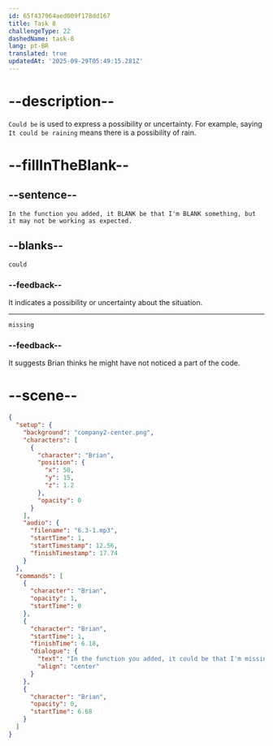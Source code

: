 ```yaml
---
id: 65f437964aed009f178dd167
title: Task 8
challengeType: 22
dashedName: task-8
lang: pt-BR
translated: true
updatedAt: '2025-09-29T05:49:15.281Z'
---
```


<!-- (Audio) Brian: In the function you added, it could be that I'm missing something, but it may not be working as expected. -->

# --description--

`Could be` is used to express a possibility or uncertainty. For example, saying `It could be raining` means there is a possibility of rain.

# --fillInTheBlank--

## --sentence--

`In the function you added, it BLANK be that I'm BLANK something, but it may not be working as expected.`

## --blanks--

`could`

### --feedback--

It indicates a possibility or uncertainty about the situation.

---

`missing`

### --feedback--

It suggests Brian thinks he might have not noticed a part of the code.

# --scene--

```json
{
  "setup": {
    "background": "company2-center.png",
    "characters": [
      {
        "character": "Brian",
        "position": {
          "x": 50,
          "y": 15,
          "z": 1.2
        },
        "opacity": 0
      }
    ],
    "audio": {
      "filename": "6.3-1.mp3",
      "startTime": 1,
      "startTimestamp": 12.56,
      "finishTimestamp": 17.74
    }
  },
  "commands": [
    {
      "character": "Brian",
      "opacity": 1,
      "startTime": 0
    },
    {
      "character": "Brian",
      "startTime": 1,
      "finishTime": 6.18,
      "dialogue": {
        "text": "In the function you added, it could be that I'm missing something, but it may not be working as expected.",
        "align": "center"
      }
    },
    {
      "character": "Brian",
      "opacity": 0,
      "startTime": 6.68
    }
  ]
}
```
